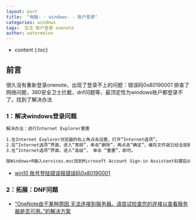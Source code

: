 ```yaml
---
layout: post
title:  "电脑- - windows- - 账户登录"
categories: windows
tags:  生活 账户登录 onenote
author: watermelon
---
```

* content
{:toc}

## 前言
很久没有重新登录onenote，出现了登录不上的问题：错误码0x80190001
排查了网络问题，360安全卫士拦截，dnf问题等，最顶定性为windows账户都登录不了。找到了解决办法





### 1：解决windows登录问题
```xml
解决办法：进行Internet Explorer重置 
  
1.在Internet Explorer浏览器的右上角点击设置，打开“Internet选项”。 
2.在“Internet选项”界面，进入“常规”，单击“删除”，再点击“确定”，缓存文件就已经全部删除。 
3.在“Internet选项”界面，进入“高级”， 单击 “重置”，即可。  
  
按Windows+R输入services.msc找到Microsoft Account Sign-in Assistant右键启动是否正常。
```
* [win10 账号登陆错误报错误码0x80190001](https://blog.csdn.net/sinat_29891353/article/details/80881408)  


### 2：拓展：DNF问题
* [“OneNote由于某种原因,无法连接到服务器。请尝试检查您的连接以查看服务器是否可用。”的解决方案](https://blog.csdn.net/W15732624773/article/details/79683643)  



